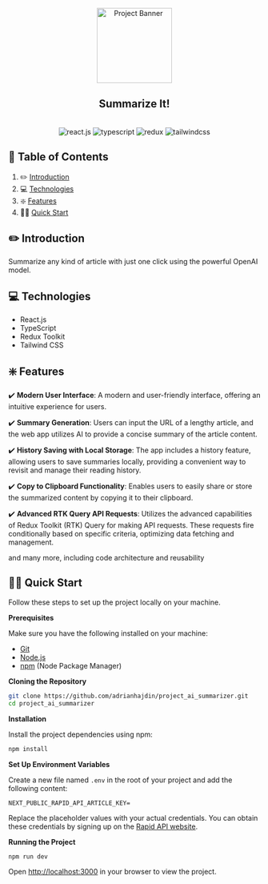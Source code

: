 <div align="center">
  <br />
  <img src="https://raw.githubusercontent.com/chofor-cliford/summarize_it/master/public/assets/favicon.ico" alt="Project Banner" width="150" height="150" />
  <h2 align="center"><strong>Summarize It!</strong></h2>
  <br />

  <div>
    <img src="https://img.shields.io/badge/-React_JS-black?style=for-the-badge&logoColor=white&logo=react&color=61DAFB" alt="react.js" />
    <img src="https://img.shields.io/badge/-TypeScript-black?style=for-the-badge&logoColor=white&logo=typescript&color=3178C6" alt="typescript" />
    <img src="https://img.shields.io/badge/-Redux-black?style=for-the-badge&logoColor=white&logo=redux&color=764ABC" alt="redux" />
    <img src="https://img.shields.io/badge/-Tailwind_CSS-black?style=for-the-badge&logoColor=white&logo=tailwindcss&color=06B6D4" alt="tailwindcss" />
  </div>

  </div>

## 📖 <a name="table">Table of Contents</a>

1. ✏️ [Introduction](#introduction)
2. 💻 [Technologies](#tech)
3. ❇️ [Features](#features)
4. 👨‍💻 [Quick Start](#quick-start)

## <a name="introduction">✏️ Introduction</a>

Summarize any kind of article with just one click using the powerful OpenAI model.

## <a name="tech">💻 Technologies</a>

- React.js
- TypeScript
- Redux Toolkit
- Tailwind CSS

## <a name="features">❇️ Features</a>

✔️ **Modern User Interface**: A modern and user-friendly interface, offering an intuitive experience for users.

✔️ **Summary Generation**: Users can input the URL of a lengthy article, and the web app utilizes AI to provide a concise summary of the article content.

✔️ **History Saving with Local Storage**: The app includes a history feature, allowing users to save summaries locally, providing a convenient way to revisit and manage their reading history.

✔️ **Copy to Clipboard Functionality**: Enables users to easily share or store the summarized content by copying it to their clipboard.

✔️ **Advanced RTK Query API Requests**: Utilizes the advanced capabilities of Redux Toolkit (RTK) Query for making API requests. These requests fire conditionally based on specific criteria, optimizing data fetching and management.

and many more, including code architecture and reusability

## <a name="quick-start">👨‍💻 Quick Start</a>

Follow these steps to set up the project locally on your machine.

**Prerequisites**

Make sure you have the following installed on your machine:

- [Git](https://git-scm.com/)
- [Node.js](https://nodejs.org/en)
- [npm](https://www.npmjs.com/) (Node Package Manager)

**Cloning the Repository**

```bash
git clone https://github.com/adrianhajdin/project_ai_summarizer.git
cd project_ai_summarizer
```

**Installation**

Install the project dependencies using npm:

```bash
npm install
```

**Set Up Environment Variables**

Create a new file named `.env` in the root of your project and add the following content:

```env
NEXT_PUBLIC_RAPID_API_ARTICLE_KEY=
```

Replace the placeholder values with your actual credentials. You can obtain these credentials by signing up on the [Rapid API website](https://rapidapi.com/apininjas/api/cars-by-api-ninjas).

**Running the Project**

```bash
npm run dev
```

Open [http://localhost:3000](http://localhost:3000) in your browser to view the project.
